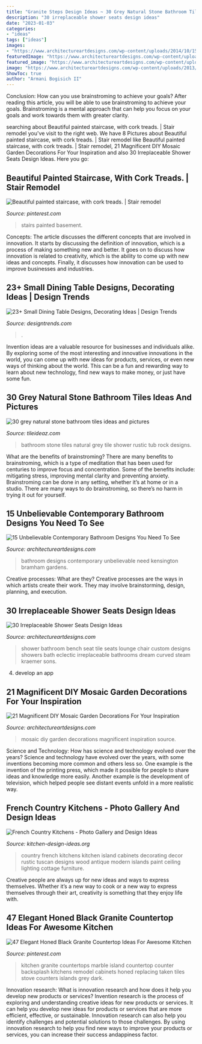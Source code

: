 ```yaml
---
title: "Granite Steps Design Ideas ~ 30 Grey Natural Stone Bathroom Tiles Ideas And Pictures"
description: "30 irreplaceable shower seats design ideas"
date: "2023-01-03"
categories:
- "ideas"
tags: ["ideas"]
images:
- "https://www.architectureartdesigns.com/wp-content/uploads/2014/10/15-Unbelievable-Contemporary-Bathroom-Designs-You-Need-To-See-13-630x847.jpg"
featuredImage: "https://www.architectureartdesigns.com/wp-content/uploads/2013/07/JKandSons._com.jpg"
featured_image: "https://www.architectureartdesigns.com/wp-content/uploads/2013/07/JKandSons._com.jpg"
image: "https://www.architectureartdesigns.com/wp-content/uploads/2013/07/JKandSons._com.jpg"
ShowToc: true
author: "Armani Bogisich II"
---
```



Conclusion: How can you use brainstroming to achieve your goals?
After reading this article, you will be able to use brainstroming to achieve your goals. Brainstroming is a mental approach that can help you focus on your goals and work towards them with greater clarity.

	

		
searching about Beautiful painted staircase, with cork treads. | Stair remodel you've visit to the right web. We have 8 Pictures about Beautiful painted staircase, with cork treads. | Stair remodel like Beautiful painted staircase, with cork treads. | Stair remodel, 21 Magnificent DIY Mosaic Garden Decorations For Your Inspiration and also 30 Irreplaceable Shower Seats Design Ideas. Here you go:
		
    
## Beautiful Painted Staircase, With Cork Treads. | Stair Remodel

<img loading=lazy src="https://i.pinimg.com/736x/55/7f/19/557f199320ea43933300b6fb5a87216c--house-stairs-basement-stairs.jpg" onerror="this.onerror=null;this.src='https://tse1.mm.bing.net/th?id=OIP.ufk7BADDlMC5rP0pjNxkHQHaJ3&amp;pid=15.1';" alt="Beautiful painted staircase, with cork treads. | Stair remodel">

_Source: pinterest.com_

>stairs painted basement. 

	

Concepts:
The article discusses the different concepts that are involved in innovation. It starts by discussing the definition of innovation, which is a process of making something new and better. It goes on to discuss how innovation is related to creativity, which is the ability to come up with new ideas and concepts. Finally, it discusses how innovation can be used to improve businesses and industries.

    
## 23+ Small Dining Table Designs, Decorating Ideas | Design Trends

<img loading=lazy src="https://images.designtrends.com/wp-content/uploads/2016/03/17053222/Small-Wood-Dining-Table-Design1.jpeg" onerror="this.onerror=null;this.src='https://tse4.mm.bing.net/th?id=OIP.cnghi0y5XoICqy01vvzG0gHaJ4&amp;pid=15.1';" alt="23+ Small Dining Table Designs, Decorating Ideas | Design Trends">

_Source: designtrends.com_

>. 

	

Invention ideas are a valuable resource for businesses and individuals alike. By exploring some of the most interesting and innovative innovations in the world, you can come up with new ideas for products, services, or even new ways of thinking about the world. This can be a fun and rewarding way to learn about new technology, find new ways to make money, or just have some fun.

    
## 30 Grey Natural Stone Bathroom Tiles Ideas And Pictures

<img loading=lazy src="http://www.tileideaz.com/wp-content/uploads/2015/08/005.jpg" onerror="this.onerror=null;this.src='https://tse2.mm.bing.net/th?id=OIP.0KKtIJGr8GiKPuKSiWvwJQHaLH&amp;pid=15.1';" alt="30 grey natural stone bathroom tiles ideas and pictures">

_Source: tileideaz.com_

>bathroom stone tiles natural grey tile shower rustic tub rock designs. 

	

What are the benefits of brainstroming?
There are many benefits to brainstroming, which is a type of meditation that has been used for centuries to improve focus and concentration. Some of the benefits include: mitigating stress, improving mental clarity and preventing anxiety. Brainstroming can be done in any setting, whether it’s at home or in a studio. There are many ways to do brainstroming, so there’s no harm in trying it out for yourself.

    
## 15 Unbelievable Contemporary Bathroom Designs You Need To See

<img loading=lazy src="https://www.architectureartdesigns.com/wp-content/uploads/2014/10/15-Unbelievable-Contemporary-Bathroom-Designs-You-Need-To-See-13-630x847.jpg" onerror="this.onerror=null;this.src='https://tse2.mm.bing.net/th?id=OIP.v9yFbyIecuOubaZhwAfgagHaJ9&amp;pid=15.1';" alt="15 Unbelievable Contemporary Bathroom Designs You Need To See">

_Source: architectureartdesigns.com_

>bathroom designs contemporary unbelievable need kensington bramham gardens. 

	

Creative processes: What are they?
Creative processes are the ways in which artists create their work. They may involve brainstorming, design, planning, and execution.

    
## 30 Irreplaceable Shower Seats Design Ideas

<img loading=lazy src="https://www.architectureartdesigns.com/wp-content/uploads/2013/07/JKandSons._com.jpg" onerror="this.onerror=null;this.src='https://tse1.mm.bing.net/th?id=OIP.mSOKBYnNk_lmUt9OfaDpTwAAAA&amp;pid=15.1';" alt="30 Irreplaceable Shower Seats Design Ideas">

_Source: architectureartdesigns.com_

>shower bathroom bench seat tile seats lounge chair custom designs showers bath eclectic irreplaceable bathrooms dream curved steam kraemer sons. 

	

4. develop an app

    
## 21 Magnificent DIY Mosaic Garden Decorations For Your Inspiration

<img loading=lazy src="https://www.architectureartdesigns.com/wp-content/uploads/2016/05/11-17.jpg" onerror="this.onerror=null;this.src='https://tse2.mm.bing.net/th?id=OIP.xmaQAVJ0LnRNKPVvIt7MawHaMk&amp;pid=15.1';" alt="21 Magnificent DIY Mosaic Garden Decorations For Your Inspiration">

_Source: architectureartdesigns.com_

>mosaic diy garden decorations magnificent inspiration source. 

	

Science and Technology: How has science and technology evolved over the years?
Science and technology have evolved over the years, with some inventions becoming more common and others less so. One example is the invention of the printing press, which made it possible for people to share ideas and knowledge more easily. Another example is the development of television, which helped people see distant events unfold in a more realistic way.

    
## French Country Kitchens - Photo Gallery And Design Ideas

<img loading=lazy src="http://www.kitchen-design-ideas.org/images/kitchen-cabinets-traditional-two-tone-014-s541841-antique-white-green-island-wood-top.jpg" onerror="this.onerror=null;this.src='https://tse4.mm.bing.net/th?id=OIP.RHXpuocz-_TOSy3urL0m3gHaLH&amp;pid=15.1';" alt="French Country Kitchens - Photo Gallery and Design Ideas">

_Source: kitchen-design-ideas.org_

>country french kitchens kitchen island cabinets decorating decor rustic tuscan designs wood antique modern islands paint ceiling lighting cottage furniture. 

	

Creative people are always up for new ideas and ways to express themselves. Whether it’s a new way to cook or a new way to express themselves through their art, creativity is something that they enjoy life with.

    
## 47 Elegant Honed Black Granite Countertop Ideas For Awesome Kitchen

<img loading=lazy src="https://i.pinimg.com/736x/7c/a5/92/7ca5926da69d05973e8afb2f789ff626.jpg" onerror="this.onerror=null;this.src='https://tse4.mm.bing.net/th?id=OIP.XPU4MOyODMf7FOmjMcNxRQHaKM&amp;pid=15.1';" alt="47 Elegant Honed Black Granite Countertop Ideas For Awesome Kitchen">

_Source: pinterest.com_

>kitchen granite countertops marble island countertop counter backsplash kitchens remodel cabinets honed replacing taken tiles stove counters islands grey dark. 

	

Innovation research: What is innovation research and how does it help you develop new products or services?
Invention research is the process of exploring and understanding creative ideas for new products or services. It can help you develop new ideas for products or services that are more efficient, effective, or sustainable. Innovation research can also help you identify challenges and potential solutions to those challenges. By using innovation research to help you find new ways to improve your products or services, you can increase their success andappiness factor.

